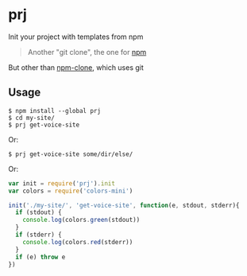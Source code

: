 # prj

Init your project with templates from npm

> Another "git clone", the one for [npm](https://npmjs.com)

But other than [npm-clone](https://github.com/juliangruber/npm-clone), which uses git

## Usage

```
$ npm install --global prj
$ cd my-site/
$ prj get-voice-site
```

Or:

```
$ prj get-voice-site some/dir/else/
```

Or:

```js
var init = require('prj').init
var colors = require('colors-mini')

init('./my-site/', 'get-voice-site', function(e, stdout, stderr){
  if (stdout) {
    console.log(colors.green(stdout))
  }
  if (stderr) {
    console.log(colors.red(stderr))
  }
  if (e) throw e
})
```
